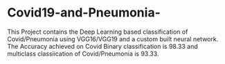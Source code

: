 # Covid19-and-Pneumonia-
This Project contains the Deep Learning based classification of Covid/Pneumonia using VGG16/VGG19 and a custom built neural network.
The Accuracy achieved on Covid Binary classification is 98.33 and multiclass classiication of Covid/Pneumonia is 93.33.
